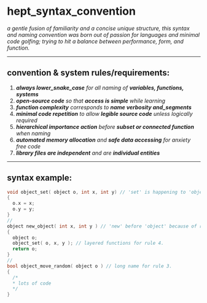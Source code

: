 # hept_syntax_convention
*a gentle fusion of familiarity and a concise unique structure, this syntax and naming convention was born out of passion for languages and minimal code golfing; trying to hit a balance between performance, form, and function.*

-------
## convention & system rules/requirements:
  1.  ***always lower_snake_case*** *for all naming of* ***variables, functions, systems***
  2.  ***open-source code*** *so that* ***access is simple*** *while learning*
  3.  ***function complexity*** *corresponds to* ***name verbosity and_segments***
  4.  ***minimal code repetition*** *to allow* ***legible source code*** *unless logically required*
  5.  ***hierarchical importance action*** *before* ***subset or connected function*** *when naming*
  6.  ***automated memory allocation*** *and* ***safe data accessing*** *for anxiety free code*
  7.  ***library files are independent*** *and are* ***individual entities***

-------
## syntax example:
```c
void object_set( object o, int x, int y) // 'set' is happening to 'object'
{
  o.x = x;
  o.y = y;
}
//
object new_object( int x, int y ) // 'new' before 'object' because of rule 5.
{
  object o;
  object_set( o, x, y ); // layered functions for rule 4.
  return o;
}
//
bool object_move_random( object o ) // long name for rule 3.
{
  /*
  * lots of code
  */
}
```
